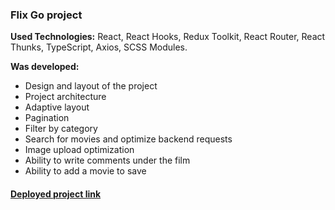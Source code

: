 ### Flix Go project
**Used Technologies:** React, React Hooks, Redux Toolkit, React Router, React Thunks, TypeScript, Axios, SCSS Modules.

**Was developed:**
- Design and layout of the project
- Project architecture
- Adaptive layout
- Pagination
- Filter by category
- Search for movies and optimize backend requests
- Image upload optimization
- Ability to write comments under the film
- Ability to add a movie to save

#### [Deployed project link](https://flix-go.netlify.app)
